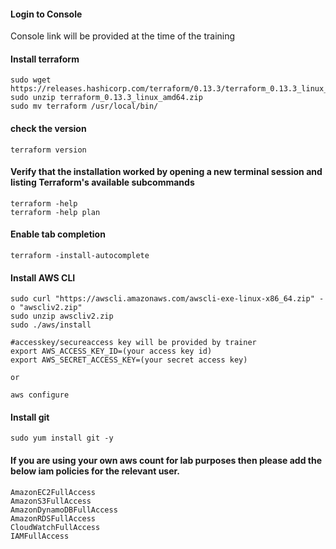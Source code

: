 #### Login to Console
Console link will be provided at the time of the training

#### Install terraform
```
sudo wget https://releases.hashicorp.com/terraform/0.13.3/terraform_0.13.3_linux_amd64.zip
sudo unzip terraform_0.13.3_linux_amd64.zip
sudo mv terraform /usr/local/bin/
```
#### check the version
```
terraform version
```
#### Verify that the installation worked by opening a new terminal session and listing Terraform's available subcommands
```
terraform -help
terraform -help plan
```
#### Enable tab completion
```
terraform -install-autocomplete
```



#### Install AWS CLI 
```
sudo curl "https://awscli.amazonaws.com/awscli-exe-linux-x86_64.zip" -o "awscliv2.zip"
sudo unzip awscliv2.zip
sudo ./aws/install
```
```
#accesskey/secureaccess key will be provided by trainer
export AWS_ACCESS_KEY_ID=(your access key id)
export AWS_SECRET_ACCESS_KEY=(your secret access key)

or

aws configure
```

#### Install git
```
sudo yum install git -y
```
#### If you are using your own aws count for lab purposes then please add the below iam policies for the relevant user.
```
AmazonEC2FullAccess
AmazonS3FullAccess
AmazonDynamoDBFullAccess
AmazonRDSFullAccess
CloudWatchFullAccess
IAMFullAccess
```
